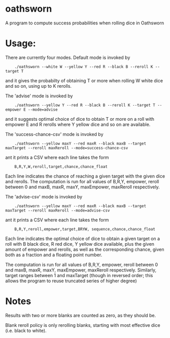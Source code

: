 # oathsworn
A program to compute success probabilities when rolling dice in Oathsworn

# Usage:

There are currently four modes. Default mode is invoked by 

        ./oathsworn --white W --yellow Y --red R --black B --reroll K --target T

and it gives the probabilty of obtaining T or more when rolling W white dice and so on, using up to K rerolls. 

The 'advise' mode is invoked by

        ./oathsworn --yellow Y --red R --black B --reroll K --target T --empower E --mode=advise

and it suggests optimal choice of dice to obtain T or more on a roll with empower E and R rerolls where Y yellow dice and so on are available.

The 'success-chance-csv' mode is invoked by 

        ./oathsworn --yellow maxY --red maxR --black maxB --target maxTarget --reroll maxReroll --mode=success-chance-csv

ant it prints a CSV where each line takes the form 
        
        B,R,Y,W,reroll,target,chance,chance_float

Each line indicates the chance of reaching a given target with the given dice and rerolls. The computation is run for all values of B,R,Y, empower, reroll between 0 and maxB, maxR, maxY, maxEmpower, maxReroll respectively. 

The 'advise-csv' mode is invoked by 

        ./oathsworn --yellow maxY --red maxR --black maxB --target maxTarget --reroll maxReroll --mode=advise-csv

ant it prints a CSV where each line takes the form 
        
        B,R,Y,reroll,empower,target,BRYW, sequence,chance,chance_float

Each line indicates the optimal choice of dice to obtain a given target on a roll with B black dice, R red dice, Y yellow dice available, plus the given amount of empower and rerolls, as well as the corresponding chance, given both as a fraction and a floating point number.

The computation is run for all values of B,R,Y, empower, reroll between 0 and maxB, maxR, maxY, maxEmpower, maxReroll respectively. Similarly, target ranges between 1 and maxTarget (though in reversed order; this allows the program to reuse truncated series of higher degree)

# Notes

Results with two or more blanks are counted as zero, as they should be.

Blank reroll policy is only rerolling blanks, starting with most effective dice (i.e. black to white).



